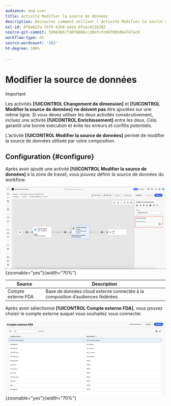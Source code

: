 ```yaml
---
audience: end-user
title: Activité Modifier la source de données
description: Découvrez comment utiliser l’activité Modifier la source de données pour modifier la source de données utilisée par votre composition, ce qui offre plus de flexibilité dans la gestion des données au sein d’une composition.
exl-id: 8f8e627a-fef9-42b8-a42a-bfa1c421b202
source-git-commit: 59983bb7fd0f8886cc38bfcfc8d7005db4747ac0
workflow-type: ht
source-wordcount: '162'
ht-degree: 100%

---
```


# Modifier la source de données

>[!IMPORTANT]
>
>Les activités **[!UICONTROL Changement de dimension]** et **[!UICONTROL Modifier la source de données]** **ne doivent pas** être ajoutées sur une même ligne. Si vous devez utiliser les deux activités consécutivement, incluez une activité **[!UICONTROL Enrichissement]** entre les deux. Cela garantit une bonne exécution et évite les erreurs et conflits potentiels.

L’activité **[!UICONTROL Modifier la source de données]** permet de modifier la source de données utilisée par votre composition.

## Configuration {#configure}

Après avoir ajouté une activité **[!UICONTROL Modifier la source de données]** à la zone de travail, vous pouvez définir la source de données du workflow.

![L’option de source de données est mise en surbrillance dans l’espace de travail Composition d’audiences fédérées.](/help/compositions/assets/change-data-source/configure.png){zoomable="yes"}{width="70%"}

| Source | Description |
| ------ | ----------- |
| Compte externe FDA | Base de données cloud externe connectée à la composition d’audiences fédérées. |

Après avoir sélectionné **[!UICONTROL Compte externe FDA]**, vous pouvez choisir le compte externe auquel vous souhaitez vous connecter.

![La fenêtre contextuelle affichant les options du compte externe s’affiche.](/help/compositions/assets/change-data-source/fda-external-account.png){zoomable="yes"}{width="70%"}

